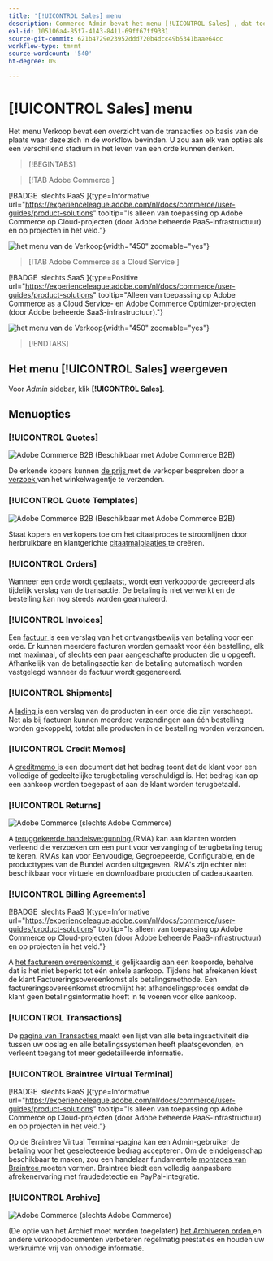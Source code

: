 ```yaml
---
title: '[!UICONTROL Sales] menu'
description: Commerce Admin bevat het menu [!UICONTROL Sales] , dat toegang biedt tot gereedschappen voor het werken met bestellingen op basis van de plaats in de workflow.
exl-id: 105106a4-85f7-4143-8411-69ff67ff9331
source-git-commit: 621b4729e23952ddd720b4dcc49b5341baae64cc
workflow-type: tm+mt
source-wordcount: '540'
ht-degree: 0%

---
```


# [!UICONTROL Sales] menu

Het menu Verkoop bevat een overzicht van de transacties op basis van de plaats waar deze zich in de workflow bevinden. U zou aan elk van opties als een verschillend stadium in het leven van een orde kunnen denken.

>[!BEGINTABS]

>[!TAB  Adobe Commerce ]

[!BADGE &#x200B; slechts PaaS &#x200B;]{type=Informative url="https://experienceleague.adobe.com/nl/docs/commerce/user-guides/product-solutions" tooltip="Is alleen van toepassing op Adobe Commerce op Cloud-projecten (door Adobe beheerde PaaS-infrastructuur) en op projecten in het veld."}

![ het menu van de Verkoop ](./assets/admin-menu-sales.png){width="450" zoomable="yes"}

>[!TAB  Adobe Commerce as a Cloud Service ]

[!BADGE &#x200B; slechts SaaS &#x200B;]{type=Positive url="https://experienceleague.adobe.com/nl/docs/commerce/user-guides/product-solutions" tooltip="Alleen van toepassing op Adobe Commerce as a Cloud Service- en Adobe Commerce Optimizer-projecten (door Adobe beheerde SaaS-infrastructuur)."}

![ het menu van de Verkoop ](./assets/admin-menu-sales-accs.png){width="450" zoomable="yes"}

>[!ENDTABS]

## Het menu [!UICONTROL Sales] weergeven

Voor _Admin_ sidebar, klik **[!UICONTROL Sales]**.

## Menuopties

### [!UICONTROL Quotes]

![ Adobe Commerce B2B ](../assets/b2b.svg) (Beschikbaar met Adobe Commerce B2B)

De erkende kopers kunnen [ de prijs ](../b2b/quotes.md) met de verkoper bespreken door a [ verzoek ](../b2b/quote-request.md) van het winkelwagentje te verzenden.

### [!UICONTROL Quote Templates]

![ Adobe Commerce B2B ](../assets/b2b.svg) (Beschikbaar met Adobe Commerce B2B)

Staat kopers en verkopers toe om het citaatproces te stroomlijnen door herbruikbare en klantgerichte [ citaatmalplaatjes ](../b2b/quote-templates-overview.md) te creëren.

### [!UICONTROL Orders]

Wanneer een [ orde ](orders.md) wordt geplaatst, wordt een verkooporde gecreeerd als tijdelijk verslag van de transactie. De betaling is niet verwerkt en de bestelling kan nog steeds worden geannuleerd.

### [!UICONTROL Invoices]

Een [ factuur ](invoices.md) is een verslag van het ontvangstbewijs van betaling voor een orde. Er kunnen meerdere facturen worden gemaakt voor één bestelling, elk met maximaal, of slechts een paar aangeschafte producten die u opgeeft. Afhankelijk van de betalingsactie kan de betaling automatisch worden vastgelegd wanneer de factuur wordt gegenereerd.

### [!UICONTROL Shipments]

A [ lading ](shipments.md) is een verslag van de producten in een orde die zijn verscheept. Net als bij facturen kunnen meerdere verzendingen aan één bestelling worden gekoppeld, totdat alle producten in de bestelling worden verzonden.

### [!UICONTROL Credit Memos]

A [ creditmemo ](credit-memos.md) is een document dat het bedrag toont dat de klant voor een volledige of gedeeltelijke terugbetaling verschuldigd is. Het bedrag kan op een aankoop worden toegepast of aan de klant worden terugbetaald.

### [!UICONTROL Returns]

![ Adobe Commerce ](../assets/adobe-logo.svg) (slechts Adobe Commerce)

A [ teruggekeerde handelsvergunning ](returns.md) (RMA) kan aan klanten worden verleend die verzoeken om een punt voor vervanging of terugbetaling terug te keren. RMAs kan voor Eenvoudige, Gegroepeerde, Configurable, en de producttypes van de Bundel worden uitgegeven. RMA&#39;s zijn echter niet beschikbaar voor virtuele en downloadbare producten of cadeaukaarten.

### [!UICONTROL Billing Agreements]

[!BADGE &#x200B; slechts PaaS &#x200B;]{type=Informative url="https://experienceleague.adobe.com/nl/docs/commerce/user-guides/product-solutions" tooltip="Is alleen van toepassing op Adobe Commerce op Cloud-projecten (door Adobe beheerde PaaS-infrastructuur) en op projecten in het veld."}

A [ het factureren overeenkomst ](paypal-billing-agreements.md) is gelijkaardig aan een kooporde, behalve dat is het niet beperkt tot één enkele aankoop. Tijdens het afrekenen kiest de klant Factureringsovereenkomst als betalingsmethode. Een factureringsovereenkomst stroomlijnt het afhandelingsproces omdat de klant geen betalingsinformatie hoeft in te voeren voor elke aankoop.

### [!UICONTROL Transactions]

De [ pagina van Transacties ](transactions.md) maakt een lijst van alle betalingsactiviteit die tussen uw opslag en alle betalingssystemen heeft plaatsgevonden, en verleent toegang tot meer gedetailleerde informatie.

### [!UICONTROL Braintree Virtual Terminal]

[!BADGE &#x200B; slechts PaaS &#x200B;]{type=Informative url="https://experienceleague.adobe.com/nl/docs/commerce/user-guides/product-solutions" tooltip="Is alleen van toepassing op Adobe Commerce op Cloud-projecten (door Adobe beheerde PaaS-infrastructuur) en op projecten in het veld."}

Op de Braintree Virtual Terminal-pagina kan een Admin-gebruiker de betaling voor het geselecteerde bedrag accepteren. Om de eindeigenschap beschikbaar te maken, zou een handelaar fundamentele [ montages van Braintree ](braintree.md) moeten vormen. Braintree biedt een volledig aanpasbare afrekenervaring met fraudedetectie en PayPal-integratie.

### [!UICONTROL Archive]

![ Adobe Commerce ](../assets/adobe-logo.svg) (slechts Adobe Commerce)

(De optie van het Archief moet worden toegelaten) [ het Archiveren orden ](order-archive.md) en andere verkoopdocumenten verbeteren regelmatig prestaties en houden uw werkruimte vrij van onnodige informatie.
